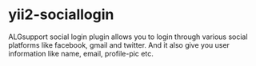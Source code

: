 # yii2-sociallogin
ALGsupport social login plugin allows you to login through various social platforms like facebook, gmail and twitter. And it also give you user information like name, email, profile-pic etc.
